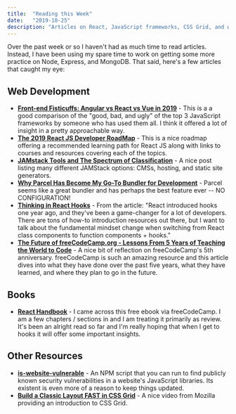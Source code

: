 ```yaml
---
title:  "Reading this Week"
date:   "2019-10-25"
description: "Articles on React, JavaScript frameworks, CSS Grid, and web vulnerabilities."
---
```


Over the past week or so I haven't had as much time to read articles. Instead,  I have been using my spare time to work on getting some more practice on Node, Express, and MongoDB. That said, here's a few articles that caught my eye:

## Web Development

- **[Front-end Fisticuffs: Angular vs React vs Vue in 2019](https://leewarrick.com/blog/angular-vs-react-vs-vue/)** - This is a a good comparison of the "good, bad, and ugly" of the top 3 JavaScript frameworks by someone who has used them all. I think it offered a lot of insight in a pretty approachable way.
- **[The 2019 React JS Developer RoadMap](https://medium.com/javarevisited/the-2019-react-js-developer-roadmap-9a8e290b8a56)** - This is a nice roadmap offering a recommended learning path for React JS along with links to courses and resources covering each of the topics.
- **[JAMstack Tools and The Spectrum of Classification](https://css-tricks.com/jamstack-tools-and-the-spectrum-of-classification/)** - A nice post listing many different JAMStack options: CMSs, hosting, and static site generators.
- **[Why Parcel Has Become My Go-To Bundler for Development](https://css-tricks.com/why-parcel-has-become-my-go-to-bundler-for-development/)** - Parcel seems like a great bundler and has perhaps the best feature ever -- NO CONFIGURATION!
- **[Thinking in React Hooks](https://wattenberger.com/blog/react-hooks)** - From the article: "React introduced hooks one year ago, and they've been a game-changer for a lot of developers. There are tons of how-to introduction resources out there, but I want to talk about the fundamental mindset change when switching from React class components to function components + hooks."
- **[The Future of freeCodeCamp.org - Lessons From 5 Years of Teaching the World to Code](https://www.freecodecamp.org/news/the-future-of-freecodecamp-5-year-anniversary/)** - A nice bit of reflection on freeCodeCamp's 5th anniversary. freeCodeCamp is such an amazing resource and this article dives into what they have done over the past five years, what they have learned, and where they plan to go in the future.

## Books

- **[React Handbook](https://flaviocopes.com/page/react-handbook/)** - I came across this free ebook via freeCodeCamp. I am a few chapters / sections in and I am treating it primarily as review. It's been an alright read so far and I'm really hoping that when I get to hooks it will offer some important insights.

## Other Resources

- **[is-website-vulnerable](https://github.com/lirantal/is-website-vulnerable)** - An NPM script that you can run to find publicly known security vulnerabilities in a website's JavaScript libraries. Its existent is even more of a reason to keep things updated.
- **[Build a Classic Layout FAST in CSS Grid](https://www.youtube.com/watch?v=KOvGeFUHAC0)** - A nice video from Mozilla providing an introduction to CSS Grid.



